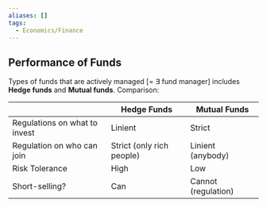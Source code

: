 ```yaml
---
aliases: []
tags:
  - Economics/Finance
---
```


## Performance of Funds

Types of funds that are actively managed \[= $\exists$ fund manager] includes **Hedge funds** and **Mutual funds**. Comparison:

|                               | Hedge Funds               | Mutual Funds        |
| ----------------------------- | ------------------------- | ------------------- |
| Regulations on what to invest | Linient                   | Strict              |
| Regulation on who can join    | Strict (only rich people) | Linient (anybody)   |
| Risk Tolerance                | High                      | Low                 |
| Short-selling?                | Can                       | Cannot (regulation) |
